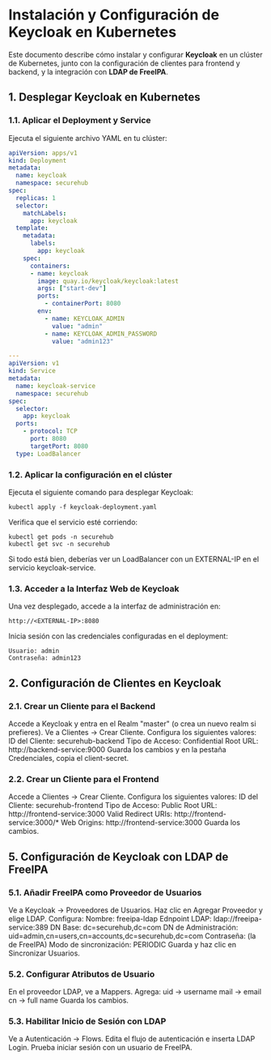 # Instalación y Configuración de Keycloak en Kubernetes

Este documento describe cómo instalar y configurar **Keycloak** en un clúster de Kubernetes, junto con la configuración de clientes para frontend y backend, y la integración con **LDAP de FreeIPA**.

## 1. Desplegar Keycloak en Kubernetes

### 1.1. Aplicar el Deployment y Service

Ejecuta el siguiente archivo YAML en tu clúster:

```yaml
apiVersion: apps/v1
kind: Deployment
metadata:
  name: keycloak
  namespace: securehub
spec:
  replicas: 1
  selector:
    matchLabels:
      app: keycloak
  template:
    metadata:
      labels:
        app: keycloak
    spec:
      containers:
      - name: keycloak
        image: quay.io/keycloak/keycloak:latest
        args: ["start-dev"]
        ports:
          - containerPort: 8080
        env:
          - name: KEYCLOAK_ADMIN
            value: "admin"
          - name: KEYCLOAK_ADMIN_PASSWORD
            value: "admin123"

---
apiVersion: v1
kind: Service
metadata:
  name: keycloak-service
  namespace: securehub
spec:
  selector:
    app: keycloak
  ports:
    - protocol: TCP
      port: 8080
      targetPort: 8080
  type: LoadBalancer
```
### 1.2. Aplicar la configuración en el clúster
Ejecuta el siguiente comando para desplegar Keycloak:
```
kubectl apply -f keycloak-deployment.yaml
```

Verifica que el servicio esté corriendo:
```
kubectl get pods -n securehub
kubectl get svc -n securehub
```
Si todo está bien, deberías ver un LoadBalancer con un EXTERNAL-IP en el servicio keycloak-service.

### 1.3. Acceder a la Interfaz Web de Keycloak
Una vez desplegado, accede a la interfaz de administración en:
```
http://<EXTERNAL-IP>:8080
```
Inicia sesión con las credenciales configuradas en el deployment:
```
Usuario: admin
Contraseña: admin123
```
## 2. Configuración de Clientes en Keycloak

### 2.1. Crear un Cliente para el Backend
Accede a Keycloak y entra en el Realm "master" (o crea un nuevo realm si prefieres).
Ve a Clientes → Crear Cliente.
Configura los siguientes valores:
ID del Cliente: securehub-backend
Tipo de Acceso: Confidential
Root URL: http://backend-service:9000
Guarda los cambios y en la pestaña Credenciales, copia el client-secret.
### 2.2. Crear un Cliente para el Frontend

Accede a Clientes → Crear Cliente.
Configura los siguientes valores:
ID del Cliente: securehub-frontend
Tipo de Acceso: Public
Root URL: http://frontend-service:3000
Valid Redirect URIs: http://frontend-service:3000/*
Web Origins: http://frontend-service:3000
Guarda los cambios.

## 5. Configuración de Keycloak con LDAP de FreeIPA

### 5.1. Añadir FreeIPA como Proveedor de Usuarios
Ve a Keycloak → Proveedores de Usuarios.
Haz clic en Agregar Proveedor y elige LDAP.
Configura:
Nombre: freeipa-ldap
Ednpoint LDAP: ldap://freeipa-service:389
DN Base: dc=securehub,dc=com
DN de Administración: uid=admin,cn=users,cn=accounts,dc=securehub,dc=com
Contraseña: (la de FreeIPA)
Modo de sincronización: PERIODIC
Guarda y haz clic en Sincronizar Usuarios.
### 5.2. Configurar Atributos de Usuario
En el proveedor LDAP, ve a Mappers.
Agrega:
uid → username
mail → email
cn → full name
Guarda los cambios.
### 5.3. Habilitar Inicio de Sesión con LDAP
Ve a Autenticación → Flows.
Edita el flujo de autenticación e inserta LDAP Login.
Prueba iniciar sesión con un usuario de FreeIPA.


